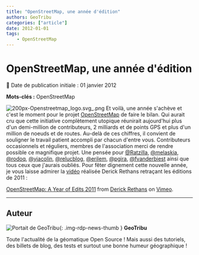 ```yaml
---
title: "OpenStreetMap, une année d'édition"
authors: GeoTribu
categories: ["article"]
date: 2012-01-01
tags: 
    - OpenStreetMap
---
```


# OpenStreetMap, une année d'édition

:calendar: Date de publication initiale : 01 janvier 2012

**Mots-clés :** OpenStreetMap

![200px-Openstreetmap_logo.svg_.png](http://geotribu.net/sites/default/files/Tuto/img/Blog/OSM/200px-Openstreetmap_logo.svg_.png) Et voilà, une année s'achève et c'est le moment pour le projet [OpenStreetMap](https://www.openstreetmap.org/) de faire le bilan. Qui aurait cru que cette initiative complètement utopique réunirait aujourd'hui plus d'un demi-million de contributeurs, 2 milliards et de points GPS et plus d'un million de noeuds et de routes. Au-delà de ces chiffres, il convient de souligner le travail patient accompli par chacun d'entre vous. Contributeurs occasionnels et réguliers, membres de l'association merci de rendre possible ce magnifique projet. Une pensée pour [@Ratzilla](https://twitter.com/#!/RatZillaS), [@melaskia](https://twitter.com/#!/search/realtime/melaskia), [@rodoq](https://twitter.com/#!/rodoq), [@yjacolin](https://twitter.com/#!/yjacolin), [@relucblog](https://twitter.com/#!/relucblog), [@erilem](https://twitter.com/#!/erilem), [@pgira](https://twitter.com/#!/pgira), [@fvanderbiest](https://twitter.com/#!/fvanderbiest) ainsi que tous ceux que j'aurais oubliés. Pour fêter dignement cette nouvelle année, je vous laisse admirer la [vidéo](http://vimeo.com/34404102) réalisée Derick Rethans retraçant les éditions de 2011 :

[OpenStreetMap: A Year of Edits 2011](http://vimeo.com/34404102) from [Derick Rethans](http://vimeo.com/derickr) on [Vimeo](http://vimeo.com).

----

## Auteur

![Portait de GeoTribu](https://cdn.geotribu.fr/img/internal/charte/geotribu_logo_64x64.png){: .img-rdp-news-thumb }
**GeoTribu**

Toute l'actualité de la géomatique Open Source ! Mais aussi des tutoriels, des billets de blog, des tests et surtout une bonne humeur géographique !
